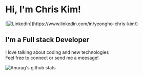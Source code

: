 # Hi, I'm Chris Kim!
[![LinkedIn](https://img.shields.io/badge/linkedin-%230077B5.svg?&style=for-the-badge&logo=linkedin&logoColor=white")](https://www.linkedin.com/in/yeongho-chris-kim/)
## I'm a Full stack Developer
I love talking about coding and new technologies\
Feel free to connect or send me a meesage!

![Anurag's github stats](https://github-readme-stats.vercel.app/api?username=anuraghazra&show_icons=true&theme=radical)
